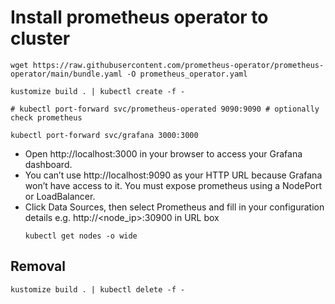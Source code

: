 # Install prometheus operator to cluster
```
wget https://raw.githubusercontent.com/prometheus-operator/prometheus-operator/main/bundle.yaml -O prometheus_operator.yaml

kustomize build . | kubectl create -f -

# kubectl port-forward svc/prometheus-operated 9090:9090 # optionally check prometheus

kubectl port-forward svc/grafana 3000:3000
```

* Open http://localhost:3000 in your browser to access your Grafana dashboard. 
* You can’t use http://localhost:9090 as your HTTP URL because Grafana won’t have access to it. You must expose prometheus using a NodePort or LoadBalancer.
* Click Data Sources, then select Prometheus and fill in your configuration details e.g. http://<node_ip>:30900 in URL box
    ```
    kubectl get nodes -o wide
    ```


## Removal
```
kustomize build . | kubectl delete -f -
```
